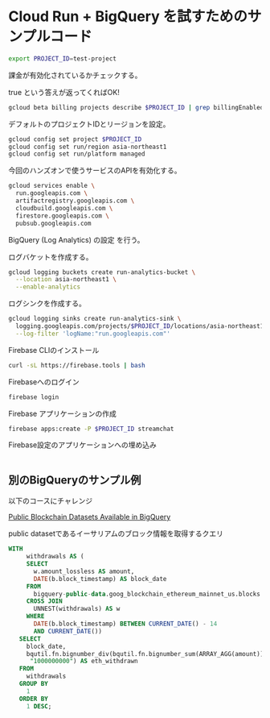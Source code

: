 # Cloud Run + BigQuery を試すためのサンプルコード

```bash
export PROJECT_ID=test-project
```

課金が有効化されているかチェックする。

true という答えが返ってくればOK!

```bash
gcloud beta billing projects describe $PROJECT_ID | grep billingEnabled
```

デフォルトのプロジェクトIDとリージョンを設定。

```bash
gcloud config set project $PROJECT_ID
gcloud config set run/region asia-northeast1
gcloud config set run/platform managed
```

今回のハンズオンで使うサービスのAPIを有効化する。

```bash
gcloud services enable \
  run.googleapis.com \
  artifactregistry.googleapis.com \
  cloudbuild.googleapis.com \
  firestore.googleapis.com \
  pubsub.googleapis.com
```
BigQuery (Log Analytics) の設定 を行う。  

ログバケットを作成する。

```bash
gcloud logging buckets create run-analytics-bucket \
  --location asia-northeast1 \
  --enable-analytics
```

ログシンクを作成する。

```bash
gcloud logging sinks create run-analytics-sink \
  logging.googleapis.com/projects/$PROJECT_ID/locations/asia-northeast1/buckets/run-analytics-bucket \
  --log-filter 'logName:"run.googleapis.com"'
```

Firebase CLIのインストール

```bash
curl -sL https://firebase.tools | bash
```

Firebaseへのログイン

```bash
firebase login
```

Firebase アプリケーションの作成

```bash
firebase apps:create -P $PROJECT_ID streamchat
```

Firebase設定のアプリケーションへの埋め込み

```bash

```

## 別のBigQueryのサンプル例

以下のコースにチャレンジ

[Public Blockchain Datasets Available in BigQuery](https://cloud.google.com/application/web3/discover/products/public-blockchain-datasets-available-in-bigquery)

public datasetであるイーサリアムのブロック情報を取得するクエリ

```sql
WITH
     withdrawals AS (
     SELECT
       w.amount_lossless AS amount,
       DATE(b.block_timestamp) AS block_date
     FROM
       bigquery-public-data.goog_blockchain_ethereum_mainnet_us.blocks b
     CROSS JOIN
       UNNEST(withdrawals) AS w
     WHERE
       DATE(b.block_timestamp) BETWEEN CURRENT_DATE() - 14
       AND CURRENT_DATE())
   SELECT
     block_date,
     bqutil.fn.bignumber_div(bqutil.fn.bignumber_sum(ARRAY_AGG(amount)),
      "1000000000") AS eth_withdrawn
   FROM
     withdrawals
   GROUP BY
     1
   ORDER BY
     1 DESC;
```